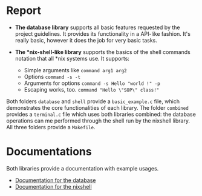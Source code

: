 # Report

* **The database library** supports all basic features requested by the project guidelines. It provides its functionality in a API-like fashion. It's really basic, however it does the job for very basic tasks.

* **The \*nix-shell-like library** supports the basics of the shell commands notation that all \*nix systems use. It supports:
    * Simple arguments like `command arg1 arg2`
    * Options `command -s -t`
    * Arguments for options `command -s Hello "world !" -p`
    * Escaping works, too. `command "Hello \"SOP\" class!"`


Both folders `database` and `shell` provide a `basic_example.c` file, which demonstrates the core functionalities of each library. The folder `combined` provides a `terminal.c` file which uses both libraries combined: the database operations can me performed through the shell run by the nixshell library. All three folders provide a `Makefile`. 

# Documentations

Both libraries provide a documentation with example usages. 

* [Documentation for the database](./database/README.md)
* [Documentation for the nixshell](./shell/README.md)
